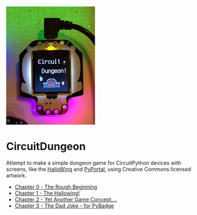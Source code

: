 ![CircuitDungeon splash](pics/CircuitDungeonSplash.JPG)

# CircuitDungeon

Attempt to make a simple dungeon game for CircuitPython devices with screens,
like the [HalloWing](https://www.adafruit.com/product/3900) and [PyPortal](https://www.adafruit.com/product/4116),
using Creative Commons licensed artwork.

* [Chapter 0 - The Rough Beginning](Chapter_0)
* [Chapter 1 - The Hallowing!](Chapter_1)
* [Chapter 2 - Yet Another Game Concept....](Chapter_2)
* [Chapter 3 - The Dad Joke - for PyBadge](Chapter_3)

